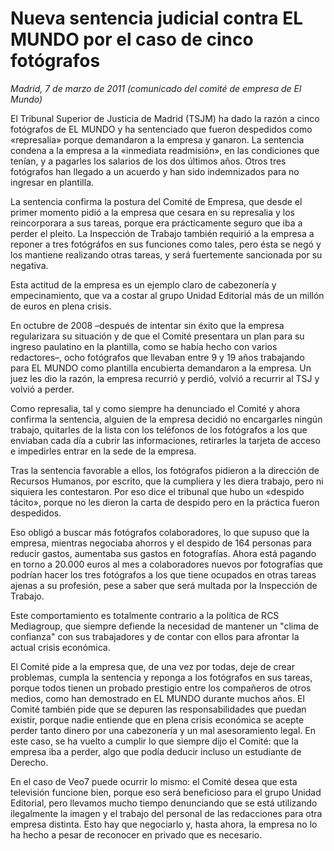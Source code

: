 # Nueva sentencia judicial contra EL MUNDO por el caso de cinco fotógrafos

*Madrid, 7 de marzo de 2011 (comunicado del comité de empresa de El Mundo)*

El Tribunal Superior de Justicia de Madrid (TSJM) ha dado la razón a cinco fotógrafos de EL MUNDO y ha sentenciado que fueron despedidos como «represalia» porque demandaron a la empresa y ganaron. La sentencia condena a la empresa a la «inmediata readmisión», en las condiciones que tenían, y a pagarles los salarios de los dos últimos años. Otros tres fotógrafos han llegado a un acuerdo y han sido indemnizados para no ingresar en plantilla.

La sentencia confirma la postura del Comité de Empresa, que desde el primer momento pidió a la empresa que cesara en su represalia y los reincorporara a sus tareas, porque era prácticamente seguro que iba a perder el pleito. La Inspección de Trabajo también requirió a la empresa a reponer a tres fotógráfos en sus funciones como tales, pero ésta se negó y los mantiene realizando otras tareas, y será fuertemente sancionada por su negativa.

Esta actitud de la empresa es un ejemplo claro de cabezonería y empecinamiento, que va a costar al grupo Unidad Editorial más de un millón de euros en plena crisis.

En octubre de 2008 –después de intentar sin éxito que la empresa regularizara su situación y de que el Comité presentara un plan para su ingreso paulatino en la plantilla, como se había hecho con varios redactores–, ocho fotógrafos que llevaban entre 9 y 19 años trabajando para EL MUNDO como plantilla encubierta demandaron a la empresa. Un juez les dio la razón, la empresa recurrió y perdió, volvió a recurrir al TSJ y volvió a perder.

Como represalia, tal y como siempre ha denunciado el Comité y ahora confirma la sentencia, alguien de la empresa decidió no encargarles ningún trabajo, quitarles de la lista con los teléfonos de los fotógrafos a los que enviaban cada día a cubrir las informaciones, retirarles la tarjeta de acceso e impedirles entrar en la sede de la empresa.

Tras la sentencia favorable a ellos, los fotógrafos pidieron a la dirección de Recursos Humanos, por escrito, que la cumpliera y les diera trabajo, pero ni siquiera les contestaron. Por eso dice el tribunal que hubo un «despido tácito», porque no les dieron la carta de despido pero en la práctica fueron despedidos.

Eso obligó a buscar más fotógrafos colaboradores, lo que supuso que la empresa, mientras negociaba ahorros y el despido de 164 personas para reducir gastos, aumentaba sus gastos en fotografías. Ahora está pagando en torno a 20.000 euros al mes a colaboradores nuevos por fotografías que podrían hacer los tres fotógrafos a los que tiene ocupados en otras tareas ajenas a su profesión, pese a saber que será multada por la Inspección de Trabajo.

Este comportamiento es totalmente contrario a la política de RCS Mediagroup, que siempre defiende la necesidad de mantener un "clima de confianza" con sus trabajadores y de contar con ellos para afrontar la actual crisis económica.

El Comité pide a la empresa que, de una vez por todas, deje de crear problemas, cumpla la sentencia y reponga a los fotógrafos en sus tareas, porque todos tienen un probado prestigio entre los compañeros de otros medios, como han demostrado en EL MUNDO durante muchos años. El Comité también pide que se depuren las responsabilidades que puedan existir, porque nadie entiende que en plena crisis económica se acepte perder tanto dinero por una cabezonería y un mal asesoramiento legal. En este caso, se ha vuelto a cumplir lo que siempre dijo el Comité: que la empresa iba a perder, algo que podía deducir incluso un estudiante de Derecho.

En el caso de Veo7 puede ocurrir lo mismo: el Comité desea que esta televisión funcione bien, porque eso será beneficioso para el grupo Unidad Editorial, pero llevamos mucho tiempo denunciando que se está utilizando ilegalmente la imagen y el trabajo del personal de las redacciones para otra empresa distinta. Esto hay que negociarlo y, hasta ahora, la empresa no lo ha hecho a pesar de reconocer en privado que es necesario.
